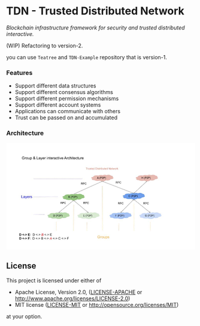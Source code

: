 # TDN - Trusted Distributed Network
*Blockchain infrastructure framework for security and trusted distributed interactive.*

(WIP) Refactoring to version-2.

you can use `Teatree` and `TDN-Example` repository that is version-1.

### Features
- Support different data structures
- Support different consensus algorithms
- Support different permission mechanisms
- Support different account systems
- Applications can communicate with others
- Trust can be passed on and accumulated

### Architecture
![TDN Groups And Layers](https://raw.githubusercontent.com/cypherlink/cypherlink.github.io/master/assets/TDN_groups_layers.jpg)

## License

This project is licensed under either of

 * Apache License, Version 2.0, ([LICENSE-APACHE](LICENSE-APACHE) or
   http://www.apache.org/licenses/LICENSE-2.0)
 * MIT license ([LICENSE-MIT](LICENSE-MIT) or
   http://opensource.org/licenses/MIT)

at your option.
